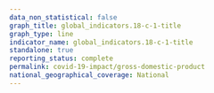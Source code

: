 ```yaml
---
data_non_statistical: false
graph_title: global_indicators.18-c-1-title
graph_type: line
indicator_name: global_indicators.18-c-1-title
standalone: true
reporting_status: complete
permalink: covid-19-impact/gross-domestic-product
national_geographical_coverage: National
---
```

